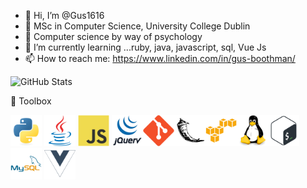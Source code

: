 - 👋 Hi, I’m @Gus1616
- 🌱 MSc in Computer Science, University College Dublin
- 👀 Computer science by way of psychology
- 🌱 I’m currently learning ...ruby, java, javascript, sql, Vue Js
- 📫 How to reach me: https://www.linkedin.com/in/gus-boothman/

![GitHub Stats](https://github-readme-stats.vercel.app/api?username=Gus1616&theme=radical)

🧰 Toolbox
<p float="left">
  <img src="https://github.com/devicons/devicon/blob/master/icons/python/python-original.svg" alt="Pytohn Logo" width="50" height="50"/>
  <img src="https://github.com/devicons/devicon/blob/master/icons/java/java-original.svg" alt="Java Logo" width="50" height="50"/> 
<img src="https://github.com/devicons/devicon/blob/master/icons/javascript/javascript-original.svg" alt="Javascript Logo" width="50" height="50"/>
  <img src="https://github.com/devicons/devicon/blob/master/icons/jquery/jquery-original-wordmark.svg" alt="JQuery Logo" width="50" height="50"/><img src="https://github.com/devicons/devicon/blob/master/icons/git/git-original.svg" alt="Git Logo" width="50" height="50"/><img src="https://github.com/devicons/devicon/blob/master/icons/flask/flask-original.svg" alt="Flask Logo" width="50" height="50"/><img src="https://github.com/devicons/devicon/blob/master/icons/amazonwebservices/amazonwebservices-original.svg" alt="AWS Logo" width="50" height="50"/><img src="https://github.com/devicons/devicon/blob/master/icons/linux/linux-original.svg" alt="Linux Logo" width="50" height="50"/><img src="https://github.com/devicons/devicon/blob/master/icons/bash/bash-original.svg" alt="Bash Logo" width="50" height="50"/>  <img src="https://github.com/devicons/devicon/blob/master/icons/mysql/mysql-original-wordmark.svg" alt="MySQL Logo" width="50" height="50"/> <img 
src="https://github.com/devicons/devicon/blob/master/icons/vuejs/vuejs-plain.svg" alt="MySQL Logo" width="50" height="50"/> <img 
  
</p>  

<!---
Gus1616/Gus1616 is a ✨ special ✨ repository because its `README.md` (this file) appears on your GitHub profile.
You can click the Preview link to take a look at your changes.
--->
